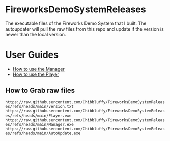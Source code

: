 # FireworksDemoSystemReleases
The executable files of the Fireworks Demo System that I built.
The autoupdater will pull the raw files from this repo and update if the version is newer than the local version.

# User Guides
- [How to use the Manager](ManagerUserGuide.md)
- [How to use the Player](PlayerUserGuide.md)

## How to Grab raw files
`https://raw.githubusercontent.com/Chibbluffy/FireworksDemoSystemReleases/refs/heads/main/version.txt`
`https://raw.githubusercontent.com/Chibbluffy/FireworksDemoSystemReleases/refs/heads/main/Player.exe`
`https://raw.githubusercontent.com/Chibbluffy/FireworksDemoSystemReleases/refs/heads/main/Manager.exe`
`https://raw.githubusercontent.com/Chibbluffy/FireworksDemoSystemReleases/refs/heads/main/AutoUpdate.exe`
